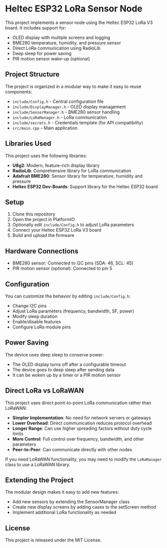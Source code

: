 # Heltec ESP32 LoRa Sensor Node

This project implements a sensor node using the Heltec ESP32 LoRa V3 board. It includes support for:

- OLED display with multiple screens and logging
- BME280 temperature, humidity, and pressure sensor
- Direct LoRa communication using RadioLib
- Deep sleep for power saving
- PIR motion sensor wake-up (optional)

## Project Structure

The project is organized in a modular way to make it easy to reuse components:

- `include/Config.h` - Central configuration file
- `include/DisplayManager.h` - OLED display management
- `include/SensorManager.h` - BME280 sensor handling
- `include/LoRaManager.h` - LoRa communication
- `include/secrets.h` - Credentials template (for API compatibility)
- `src/main.cpp` - Main application

## Libraries Used

This project uses the following libraries:

- **U8g2**: Modern, feature-rich display library
- **RadioLib**: Comprehensive library for LoRa communication
- **Adafruit BME280**: Sensor library for temperature, humidity and pressure
- **Heltec ESP32 Dev-Boards**: Support library for the Heltec ESP32 board

## Setup

1. Clone this repository
2. Open the project in PlatformIO
3. Optionally edit `include/Config.h` to adjust LoRa parameters
4. Connect your Heltec ESP32 LoRa V3 board
5. Build and upload the firmware

## Hardware Connections

- BME280 sensor: Connected to I2C pins (SDA: 46, SCL: 45)
- PIR motion sensor (optional): Connected to pin 5

## Configuration

You can customize the behavior by editing `include/Config.h`:

- Change I2C pins
- Adjust LoRa parameters (frequency, bandwidth, SF, power)
- Modify sleep duration
- Enable/disable features
- Configure LoRa module pins

## Power Saving

The device uses deep sleep to conserve power:

- The OLED display turns off after a configurable timeout
- The device goes to deep sleep after sending data
- It can be woken up by a timer or a PIR motion sensor

## Direct LoRa vs LoRaWAN

This project uses direct point-to-point LoRa communication rather than LoRaWAN:

- **Simpler Implementation**: No need for network servers or gateways
- **Lower Overhead**: Direct communication reduces protocol overhead
- **Longer Range**: Can use higher spreading factors without duty cycle limits
- **More Control**: Full control over frequency, bandwidth, and other parameters
- **Peer-to-Peer**: Can communicate directly with other nodes

If you need LoRaWAN functionality, you may need to modify the `LoRaManager` class to use a LoRaWAN library.

## Extending the Project

The modular design makes it easy to add new features:

- Add new sensors by extending the SensorManager class
- Create new display screens by adding cases to the setScreen method
- Implement additional LoRa functionality as needed

## License

This project is released under the MIT License. 